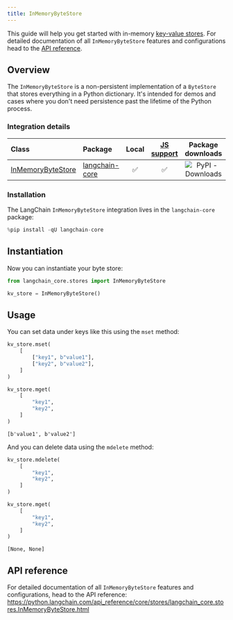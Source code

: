 ```yaml
---
title: InMemoryByteStore
---
```


This guide will help you get started with in-memory [key-value stores](/oss/concepts/key_value_stores). For detailed documentation of all `InMemoryByteStore` features and configurations head to the [API reference](https://python.langchain.com/api_reference/core/stores/langchain_core.stores.InMemoryByteStore.html).

## Overview

The `InMemoryByteStore` is a non-persistent implementation of a `ByteStore` that stores everything in a Python dictionary. It's intended for demos and cases where you don't need persistence past the lifetime of the Python process.

### Integration details

| Class | Package | Local | [JS support](https://js.langchain.com/docs/integrations/stores/in_memory/) | Package downloads | Package latest |
| :--- | :--- | :---: | :---: |  :---: | :---: |
| [InMemoryByteStore](https://python.langchain.com/api_reference/core/stores/langchain_core.stores.InMemoryByteStore.html) | [langchain-core](https://python.langchain.com/api_reference/core/index.html) | ✅ | ✅ | ![PyPI - Downloads](https://img.shields.io/pypi/dm/langchain_core?style=flat-square&label=%20) | ![PyPI - Version](https://img.shields.io/pypi/v/langchain_core?style=flat-square&label=%20) |

### Installation

The LangChain `InMemoryByteStore` integration lives in the `langchain-core` package:

```python
%pip install -qU langchain-core
```

## Instantiation

Now you can instantiate your byte store:

```python
from langchain_core.stores import InMemoryByteStore

kv_store = InMemoryByteStore()
```

## Usage

You can set data under keys like this using the `mset` method:

```python
kv_store.mset(
    [
        ["key1", b"value1"],
        ["key2", b"value2"],
    ]
)

kv_store.mget(
    [
        "key1",
        "key2",
    ]
)
```

```output
[b'value1', b'value2']
```

And you can delete data using the `mdelete` method:

```python
kv_store.mdelete(
    [
        "key1",
        "key2",
    ]
)

kv_store.mget(
    [
        "key1",
        "key2",
    ]
)
```

```output
[None, None]
```

## API reference

For detailed documentation of all `InMemoryByteStore` features and configurations, head to the API reference: <https://python.langchain.com/api_reference/core/stores/langchain_core.stores.InMemoryByteStore.html>

